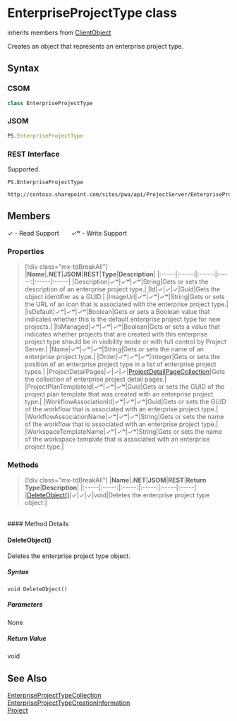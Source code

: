 [comment]: # (Name:EnterpriseProjectType)
[comment]: # (Name:Microsoft.ProjectServer.EnterpriseProjectType)
[comment]: # (Type:class)
[comment]: # (Status:Verified)

# <a name="name"></a>EnterpriseProjectType class

inherits members from [ClientObject](https://msdn.microsoft.com/en-us/library/microsoft.sharepoint.client.clientobject.aspx)<br/>

<a name="description"></a>Creates an object that represents an enterprise project type.

## <a name="syntax"></a>Syntax

### CSOM

```cs
class EnterpriseProjectType 
```
### JSOM

```javascript
PS.EnterpriseProjectType
```
### REST Interface

Supported.

```
PS.EnterpriseProjectType

http://contoso.sharepoint.com/sites/pwa/api/ProjectServer/EnterpriseProjectTypes('{projecttypeid}')
```

## <a name="members"></a>Members


&#x2713; - Read Support &nbsp;&nbsp;&nbsp;&nbsp;&nbsp;&nbsp;&#x2713;&#x02B7; - Write Support

### <a name="properties"></a>Properties
> [!div class="mx-tdBreakAll"]
|**Name**|**.NET**|**JSOM**|**REST**|**Type**|**Description**|
|:-----|:-----:|:-----:|:-----:|:-----|:-----|
|<a name="Description"></a>Description|&#x2713;&#x02B7;|&#x2713;&#x02B7;|&#x2713;&#x02B7;|String|Gets or sets the description of an enterprise project type.|
|<a name="Id"></a>Id|&#x2713;|&#x2713;|&#x2713;|Guid|Gets the object identifier as a GUID.|
|<a name="ImageUrl"></a>ImageUrl|&#x2713;&#x02B7;|&#x2713;&#x02B7;|&#x2713;&#x02B7;|String|Gets or sets the URL of an icon that is associated with the enterprise project type.|
|<a name="IsDefault"></a>IsDefault|&#x2713;&#x02B7;|&#x2713;&#x02B7;|&#x2713;&#x02B7;|Boolean|Gets or sets a Boolean value that indicates whether this is the default enterprise project type for new projects.|
|<a name="IsManaged"></a>IsManaged|&#x2713;&#x02B7;|&#x2713;&#x02B7;|&#x2713;&#x02B7;|Boolean|Gets or sets a value that indicates whether projects that are created with this enterprise project type should be in visibility mode or with full control by Project Server.|
|<a name="Name"></a>Name|&#x2713;&#x02B7;|&#x2713;&#x02B7;|&#x2713;&#x02B7;|String|Gets or sets the name of an enterprise project type.|
|<a name="Order"></a>Order|&#x2713;&#x02B7;|&#x2713;&#x02B7;|&#x2713;&#x02B7;|Integer|Gets or sets the position of an enterprise project type in a list of enterprise project types.|
|<a name="ProjectDetailPages"></a>ProjectDetailPages|&#x2713;|&#x2713;|&#x2713;|[ProjectDetailPageCollection](ProjectDetailPageCollection.md)|Gets the collection of enterprise project detail pages.|
|<a name="ProjectPlanTemplateId"></a>ProjectPlanTemplateId|&#x2713;&#x02B7;|&#x2713;&#x02B7;|&#x2713;&#x02B7;|Guid|Gets or sets the GUID of the project plan template that was created with an enterprise project type.|
|<a name="WorkflowAssociationId"></a>WorkflowAssociationId|&#x2713;&#x02B7;|&#x2713;&#x02B7;|&#x2713;&#x02B7;|Guid|Gets or sets the GUID of the workflow that is associated with an enterprise project type.|
|<a name="WorkflowAssociationName"></a>WorkflowAssociationName|&#x2713;&#x02B7;|&#x2713;&#x02B7;|&#x2713;&#x02B7;|String|Gets or sets the name of the workflow that is associated with an enterprise project type.|
|<a name="WorkspaceTemplateName"></a>WorkspaceTemplateName|&#x2713;&#x02B7;|&#x2713;&#x02B7;|&#x2713;&#x02B7;|String|Gets or sets the name of the workspace template that is associated with an enterprise project type.|

### <a name="methods"></a>Methods
> [!div class="mx-tdBreakAll"]
|**Name**|**.NET**|**JSOM**|**REST**|**Return Type**|**Description**|
|:-----|:-----:|:-----:|:-----:|:-----|:-----|
|[DeleteObject()](#DeleteObject__)|&#x2713;|&#x2713;|&#x2713;|void|Deletes the enterprise project type object.|

<br/>
#### Method Details

#### <a name="DeleteObject__"></a>DeleteObject()
 
Deletes the enterprise project type object.

##### Syntax

```
void DeleteObject()
```

##### Parameters

None

##### Return Value

void

## <a name="seeAlso"></a>See Also

[EnterpriseProjectTypeCollection](EnterpriseProjectTypeCollection.md)<br/>
[EnterpriseProjectTypeCreationInformation](EnterpriseProjectTypeCreationInformation.md)<br/>
[Project](Project.md)<br/>
